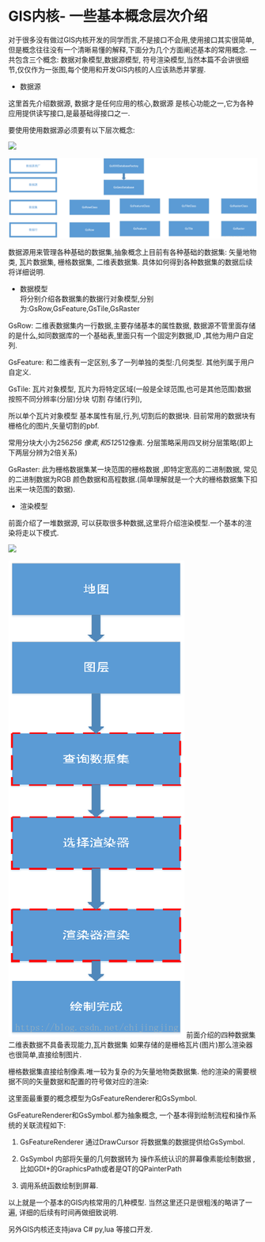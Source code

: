# GIS内核- 一些基本概念层次介绍 #
   对于很多没有做过GIS内核开发的同学而言,不是接口不会用,使用接口其实很简单,但是概念往往没有一个清晰易懂的解释,下面分为几个方面阐述基本的常用概念. 一共包含三个概念: 数据对象模型,数据源模型, 符号渲染模型,当然本篇不会讲很细节,仅仅作为一张图,每个使用和开发GIS内核的人应该熟悉并掌握.

- 数据源

这里首先介绍数据源, 数据才是任何应用的核心,数据源 是核心功能之一,它为各种应用提供读写接口,是最基础得接口之一.

要使用使用数据源必须要有以下层次概念:

![](https://i.imgur.com/1FKPqu8.png)

![](md_pictures/a.png)

数据源用来管理各种基础的数据集,抽象概念上目前有各种基础的数据集:  矢量地物类, 瓦片数据集, 栅格数据集, 二维表数据集. 具体如何得到各种数据集的数据后续将详细说明.


- 数据模型   
将分别介绍各数据集的数据行对象模型,分别为:GsRow,GsFeature,GsTile,GsRaster

GsRow: 二维表数据集内一行数据,主要存储基本的属性数据,  数据源不管里面存储的是什么,如同数据库的一个基础表,里面只有一个固定列数据,ID ,其他为用户自定列.

GsFeature: 和二维表有一定区别,多了一列单独的类型:几何类型.  其他列属于用户自定义.

GsTile: 瓦片对象模型, 瓦片为将特定区域(一般是全球范围,也可是其他范围)数据按照不同分辨率(分层)分块 切割 存储(行列),

 所以单个瓦片对象模型 基本属性有层,行,列,切割后的数据块. 目前常用的数据块有栅格化的图片,矢量切割的pbf.

常用分块大小为256*256 像素,和512*512像素. 分层策略采用四叉树分层策略(即上下两层分辨为2倍关系)

GsRaster: 此为栅格数据集某一块范围的栅格数据 ,即特定宽高的二进制数据, 常见的二进制数据为RGB 颜色数据和高程数据.(简单理解就是一个大的栅格数据集下扣出来一块范围的数据).

- 渲染模型 


 前面介绍了一堆数据源, 可以获取很多种数据,这里将介绍渲染模型.一个基本的渲染将走以下模式. 

![](https://i.imgur.com/r2jw0ce.png)

![](md_pictures/c.png)
前面介绍的四种数据集二维表数据不具备表现能力,瓦片数据集 如果存储的是栅格瓦片(图片)那么渲染器也很简单,直接绘制图片.   

栅格数据集直接绘制像素.唯一较为复杂的为矢量地物类数据集. 他的渲染的需要根据不同的矢量数据和配置的符号做对应的渲染:

这里面最重要的概念模型为GsFeatureRenderer和GsSymbol.   

GsFeatureRenderer和GsSymbol.都为抽象概念, 一个基本得到绘制流程和操作系统的关联流程如下:

1. GsFeatureRenderer 通过DrawCursor 将数据集的数据提供给GsSymbol.

2. GsSymbol 内部将矢量的几何数据转为 操作系统认识的屏幕像素能绘制数据 ,比如GDI+的GraphicsPath或者是QT的QPainterPath

3. 调用系统函数绘制到屏幕.

以上就是一个基本的GIS内核常用的几种模型. 当然这里还只是很粗浅的略讲了一遍, 详细的后续有时间再做细致说明. 

另外GIS内核还支持java C# py,lua 等接口开发.
